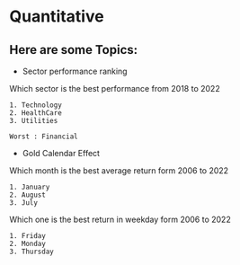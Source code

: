 # Quantitative

## Here are some Topics:

- Sector performance ranking

Which sector is the best performance from 2018 to 2022

    1. Technology
    2. HealthCare
    3. Utilities

    Worst : Financial

- Gold Calendar Effect

Which month is the best average return form 2006 to 2022

    1. January
    2. August
    3. July

Which one is the best return in weekday form 2006 to 2022

    1. Friday
    2. Monday
    3. Thursday
